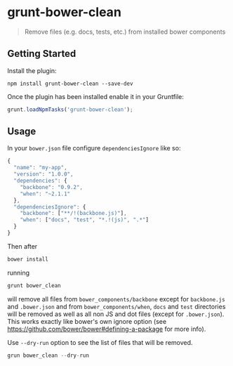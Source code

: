 # grunt-bower-clean

> Remove files (e.g. docs, tests, etc.) from installed bower components

## Getting Started

Install the plugin:

```shell
npm install grunt-bower-clean --save-dev
```

Once the plugin has been installed enable it in your Gruntfile:

```js
grunt.loadNpmTasks('grunt-bower-clean');
```

## Usage

In your `bower.json` file configure `dependenciesIgnore` like so:

```js
{
  "name": "my-app",
  "version": "1.0.0",
  "dependencies": {
    "backbone": "0.9.2",
    "when": "~2.1.1"
  },
  "dependenciesIgnore": {
    "backbone": ["**/!(backbone.js)"],
    "when": ["docs", "test", "*.!(js)", ".*"]
  }
}
```

Then after

```js
bower install
```

running

```js
grunt bower_clean
```

will remove all files from `bower_components/backbone` except for `backbone.js` and `.bower.json` and from `bower_components/when`, `docs` and `test` directories will be removed as well as all non JS and dot files (except for `.bower.json`). This works exactly like bower's own ignore option (see https://github.com/bower/bower#defining-a-package for more info).

Use `--dry-run` option to see the list of files that will be removed.

```js
grun bower_clean --dry-run
```